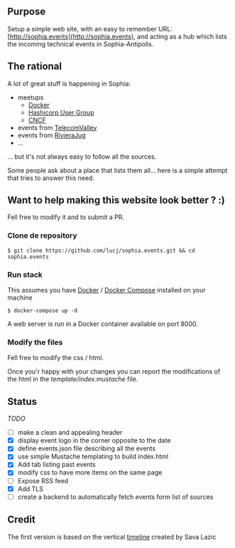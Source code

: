 ## Purpose

Setup a simple web site, with an easy to remember URL: [http://sophia.events](http://sophia.events), and acting as a hub which lists the incoming technical events in Sophia-Antipolis.

## The rational

A lot of great stuff is happening in Sophia:

- meetups
  - [Docker](meetup.com/fr-FR/Docker-Nice)
  - [Hashicorp User Group](https://www.meetup.com/fr-FR/Sophia-Antipolis-HashiCorp-User-Group)
  - [CNCF](https://www.meetup.com/fr-FR/CNCF-Cloud-Native-Computing-Sophia-Antipolis/)
- events from [TelecomValley](https://telecomvalley.fr)
- events from [RivieraJug](http://rivierajug.org)
- ...

... but it's not always easy to follow all the sources.

Some people ask about a place that lists them all...  here is a simple attempt that tries to answer this need.

## Want to help making this website look better ? :)

Fell free to modify it and to submit a PR.

### Clone de repository

```
$ git clone https://github.com/lucj/sophia.events.git && cd sophia.events
```

### Run stack

This assumes you have [Docker](https://www.docker.com/community-edition#/download) / [Docker Compose](https://docs.docker.com/compose/install/) installed on your machine 

```
$ docker-compose up -d
```

A web server is run in a Docker container available on port 8000.

### Modify the files

Fell free to modify the css / html.

Once you'r happy with your changes you can report the modifications of the html in the *template/index.mustache* file.

## Status

*TODO*

- [ ] make a clean and appealing header
- [x] display event logo in the corner opposite to the date
- [x] define events.json file describing all the events
- [x] use simple Mustache templating to build index.html
- [x] Add tab listing past events
- [x] modify css to have more items on the same page
- [ ] Expose RSS feed
- [x] Add TLS
- [ ] create a backend to automatically fetch events form list of sources

## Credit

The first version is based on the vertical [timeline](http://codepen.io/savalazic/pen/QKwERN) created by Sava Lazic
